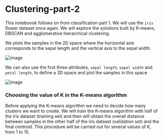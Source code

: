 # Clustering-part-2

This noteboook follows on from classification part 1. We will use the ```iris``` flower dataset once again. We will explore the solutions built by K-means, DBSCAN and agglomerative hierarchical clustering.

We plots the samples in the 2D space where the horizontal axis corresponds to the sepal length and the vertical axis to the sepal width.

![image](https://user-images.githubusercontent.com/96924468/224837758-e36a4246-a644-43a5-8a59-8043b17fecd4.png)

We can also use the first three attributes, ```sepal length```, ```sepal width``` and ```petal length```, to define a 3D space and plot the samples in this space

![image](https://user-images.githubusercontent.com/96924468/226051447-405481e3-6234-4faf-a42d-0bdba6b95358.png)

### Choosing the value of K in the K-means algorithm

Before applying the K-means algorithm we need to decide how many clusters we want to create. We will train the K-means algorithm with half of the iris dataset (training set) and then will obtain the overall distance between samples in the other half of the iris dataset (validation set) and the final centroid. This procedure will be carried out for several values of K, from 1 to 15.




